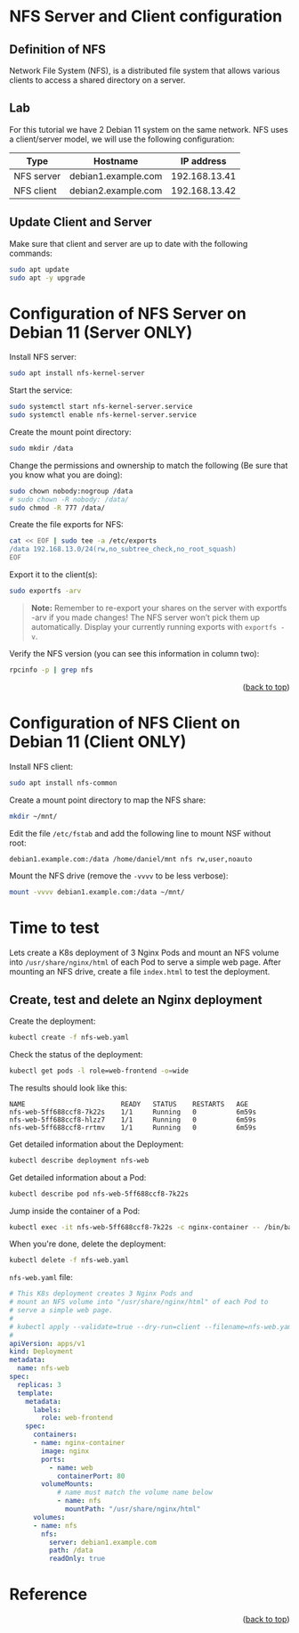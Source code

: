 <a name="readme-top"></a>

# NFS Server and Client configuration
## Definition of NFS
Network File System (NFS), is a distributed file system that allows various clients to access a shared directory on a server.

## Lab
For this tutorial we have 2 Debian 11 system on the same network. NFS uses a client/server model, we will use the following configuration:

| Type         | Hostname             | IP address    |
|--------------|----------------------|---------------|
| NFS server   | debian1.example.com  | 192.168.13.41 |
| NFS client   | debian2.example.com  | 192.168.13.42 |

## Update Client and Server
Make sure that client and server are up to date with the following commands:
```sh
sudo apt update
sudo apt -y upgrade
```

# Configuration of NFS Server on Debian 11 (**Server ONLY**)
Install NFS server:
```sh
sudo apt install nfs-kernel-server
```

Start the service:
```sh
sudo systemctl start nfs-kernel-server.service
sudo systemctl enable nfs-kernel-server.service
```

Create the mount point directory:
```sh
sudo mkdir /data
```

Change the permissions and ownership to match the following (Be sure that you know what you are doing):
```sh
sudo chown nobody:nogroup /data
# sudo chown -R nobody: /data/
sudo chmod -R 777 /data/
```

Create the file exports for NFS:
```sh
cat << EOF | sudo tee -a /etc/exports
/data 192.168.13.0/24(rw,no_subtree_check,no_root_squash)
EOF
```

Export it to the client(s):
```sh
sudo exportfs -arv
```

>**Note:** Remember to re-export your shares on the server with exportfs -arv if you made changes! The NFS server won’t pick them up automatically. Display your currently running exports with `exportfs -v`.  


Verify the NFS version (you can see this information in column two):
```sh
rpcinfo -p | grep nfs
```

<p align="right">(<a href="#readme-top">back to top</a>)</p>

# Configuration of NFS Client on Debian 11 (**Client ONLY**)
Install NFS client:
```sh
sudo apt install nfs-common
```

Create a mount point directory to map the NFS share:
```sh
mkdir ~/mnt/
```

Edit the file `/etc/fstab` and add the following line to mount NSF without root:
```sh
debian1.example.com:/data /home/daniel/mnt nfs rw,user,noauto
```

Mount the NFS drive (remove the `-vvvv` to be less verbose):
```sh
mount -vvvv debian1.example.com:/data ~/mnt/
```

# Time to test
Lets create a K8s deployment of 3 Nginx Pods and mount an NFS volume into `/usr/share/nginx/html` of each Pod to serve a simple web page. After mounting an NFS drive, create a file `index.html` to test the deployment.

## Create, test and delete an Nginx deployment
Create the deployment:
```sh
kubectl create -f nfs-web.yaml
```

Check the status of the deployment:
```sh
kubectl get pods -l role=web-frontend -o=wide
```

The results should look like this:

    NAME                        READY   STATUS    RESTARTS   AGE
    nfs-web-5ff688ccf8-7k22s    1/1     Running   0          6m59s
    nfs-web-5ff688ccf8-hlzz7    1/1     Running   0          6m59s
    nfs-web-5ff688ccf8-rrtmv    1/1     Running   0          6m59s

Get detailed information about the Deployment:
```sh
kubectl describe deployment nfs-web
```
  
Get detailed information about a Pod:
```sh
kubectl describe pod nfs-web-5ff688ccf8-7k22s
```
  
Jump inside the container of a Pod:
```sh
kubectl exec -it nfs-web-5ff688ccf8-7k22s -c nginx-container -- /bin/bash
```
  
When you're done, delete the deployment:
```sh
kubectl delete -f nfs-web.yaml
```

`nfs-web.yaml` file:
```yaml
# This K8s deployment creates 3 Nginx Pods and
# mount an NFS volume into "/usr/share/nginx/html" of each Pod to
# serve a simple web page.
#
# kubectl apply --validate=true --dry-run=client --filename=nfs-web.yaml
#
apiVersion: apps/v1
kind: Deployment
metadata:
  name: nfs-web
spec:
  replicas: 3
  template:
    metadata:
      labels:
        role: web-frontend
    spec:
      containers:
      - name: nginx-container
        image: nginx
        ports:
          - name: web
            containerPort: 80
        volumeMounts:
            # name must match the volume name below
            - name: nfs
              mountPath: "/usr/share/nginx/html"
      volumes:
      - name: nfs
        nfs:
          server: debian1.example.com
          path: /data
          readOnly: true
```

# Reference

<p align="right">(<a href="#readme-top">back to top</a>)</p>
